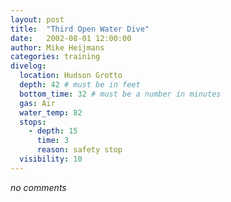 ```yaml
---
layout: post
title:  "Third Open Water Dive"
date:   2002-08-01 12:00:00
author: Mike Heijmans
categories: training
divelog:
  location: Hudson Grotto
  depth: 42 # must be in feet
  bottom_time: 32 # must be a number in minutes
  gas: Air
  water_temp: 82
  stops:
    - depth: 15
      time: 3
      reason: safety stop
  visibility: 10
---
```

_no comments_